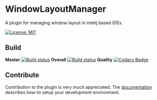# WindowLayoutManager
A plugin for managing window layout in intelij based IDEs.

[![License: MIT](https://img.shields.io/badge/License-MIT-yellow.svg)](https://opensource.org/licenses/MIT)

## Build
**Master** [![Build status](https://ci.appveyor.com/api/projects/status/hdj1eip606egxrvq/branch/master?svg=true)](https://ci.appveyor.com/project/michaelestermann/windowlayoutmanager/branch/master)
**Overall** [![Build status](https://ci.appveyor.com/api/projects/status/hdj1eip606egxrvq?svg=true)](https://ci.appveyor.com/project/michaelestermann/windowlayoutmanager)
**Quality** [![Codacy Badge](https://api.codacy.com/project/badge/Grade/13a0e65d0e854bf3b0481d9e4be2bd16)](https://www.codacy.com/manual/michaelestermann/WindowLayoutManager?utm_source=github.com&amp;utm_medium=referral&amp;utm_content=michaelestermann/WindowLayoutManager&amp;utm_campaign=Badge_Grade)

## Contribute
Contribution to the plugin is very much appreciated. The [documentation](doc/dev-setup.md) describes how-to setup your development environment.
